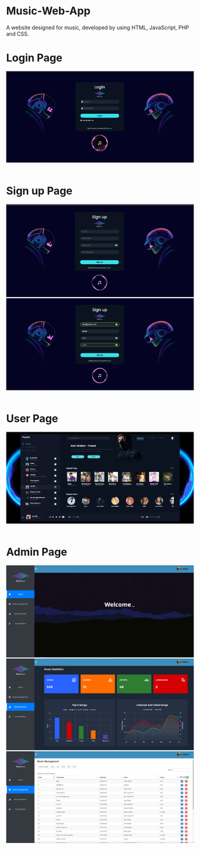 # Music-Web-App

A website designed for music, developed by using HTML, JavaScript, PHP and CSS.
<br>
<h1>Login Page</h1>
<img src="https://github.com/saske999cz/Music-Web-App/blob/master/pic4.png">

<br>
<br>
<h1>Sign up Page</h1>
<img src="https://github.com/saske999cz/Music-Web-App/blob/master/pic1.png">
<img src="https://github.com/saske999cz/Music-Web-App/blob/master/pic3.png">

<br>
<br>
<h1>User Page</h1>
<img src="https://github.com/saske999cz/Music-Web-App/blob/master/pic2.png">

<br>
<br>
<h1>Admin Page</h1>
<img src="https://github.com/saske999cz/Music-Web-App/blob/master/pic 5.png">
<br>
<img src="https://github.com/saske999cz/Music-Web-App/blob/master/pic7.png">
<br>
<img src="https://github.com/saske999cz/Music-Web-App/blob/master/pic8.png">

